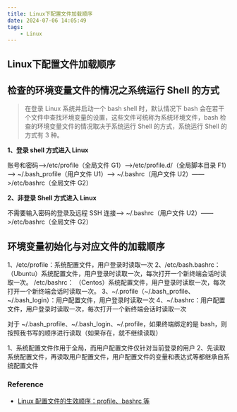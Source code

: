 ```yaml
---
title: Linux下配置文件加载顺序
date: 2024-07-06 14:05:49
tags:
    - Linux
---
```


## Linux下配置文件加载顺序

## 检查的环境变量文件的情况之系统运行 Shell 的方式

> 在登录 Linux 系统并启动一个 bash shell 时，默认情况下 bash 会在若干个文件中查找环境变量的设置，这些文件可统称为系统环境文件，bash 检查的环境变量文件的情况取决于系统运行 Shell 的方式，系统运行 Shell 的方式有 3 种。


**1、登录 shell 方式进入 Linux**

账号和密码——>/etc/profile（全局文件 G1）——>/etc/profile.d/（全局脚本目录 F1）——> ~/.bash_profile（用户文件 U1）——> ~/.bashrc（用户文件 U2）——>/etc/bashrc（全局文件 G2）

**2、非登录 Shell 方式进入 Linux**

不需要输入密码的登录及远程 SSH 连接——>  ~/.bashrc（用户文件 U2）——>/etc/bashrc（全局文件 G2）

## 环境变量初始化与对应文件的加载顺序

1、/etc/profile：系统配置文件，用户登录时读取一次
2、/etc/bash.bashrc：（Ubuntu）系统配置文件，用户登录时读取一次，每次打开一个新终端会话时读取一次。
/etc/bashrc： （Centos）系统配置文件，用户登录时读取一次，每次打开一个新终端会话时读取一次。
3、~/.profile（~/.bash_profile、~/.bash_login）：用户配置文件，用户登录时读取一次
4、~/.bashrc：用户配置文件，用户登录时读取一次，每次打开一个新终端会话时读取一次

对于 ~/.bash_profile、~/.bash_login、~/.profile，如果终端绑定的是 bash，则按照我书写的顺序进行读取（如果存在，就不继续读取）

1、系统配置文件作用于全局，而用户配置文件仅针对当前登录的用户
2、先读取系统配置文件，再读取用户配置文件，用户配置文件的变量和表达式等都继承自系统配置文件

### Reference

- [Linux 配置文件的生效顺序：profile、bashrc 等](https://www.cnblogs.com/andy9468/p/13321905.html)